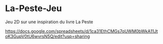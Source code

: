 # La-Peste-Jeu
Jeu 2D sur une inspiration du livre La Peste


https://docs.google.com/spreadsheets/d/1ca31EthCMGs7qUWM0bWkA11JtoK3GupV0tU6wvrsN5Q/edit?usp=sharing
